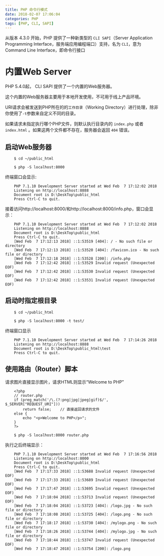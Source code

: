 ```yaml
---
title: PHP 命令行模式
date: 2018-02-07 17:06:04
categories: PHP
tags: [PHP, CLI, SAPI]
---
```


从版本 4.3.0 开始，PHP 提供了一种新类型的 `CLI SAPI`（Server Application Programming Interface，服务端应用编程端口）支持，名为 `CLI`，意为 Command Line Interface，即命令行接口

<!--more-->

# 内置Web Server

PHP 5.4.0起， CLI SAPI 提供了一个内置的Web服务器。

这个内置的Web服务器主要用于本地开发使用，不可用于线上产品环境。

URI请求会被发送到PHP所在的的`工作目录`（Working Directory）进行处理，除非你使用了`-t`参数来自定义不同的目录。

如果请求未指定执行哪个PHP文件，则默认执行目录内的 `index.php` 或者 `index.html` 。如果这两个文件都不存在，服务器会返回 `404` 错误。

## 启动Web服务器

```
    $ cd ~/public_html
    
    $ php -S localhost:8000
```

终端窗口会显示:

```
    PHP 7.1.10 Development Server started at Wed Feb  7 17:12:02 2018
    Listening on http://localhost:8888
    Document root is D:\DeskTop\public_html
    Press Ctrl-C to quit.
```

接着访问http://localhost:8000/和http://localhost:8000/info.php，窗口会显示：

```
    PHP 7.1.10 Development Server started at Wed Feb  7 17:12:02 2018
    Listening on http://localhost:8888
    Document root is D:\DeskTop\public_html
    Press Ctrl-C to quit.
    [Wed Feb  7 17:12:13 2018] ::1:53519 [404]: / - No such file or directory
    [Wed Feb  7 17:12:13 2018] ::1:53520 [404]: /favicon.ico - No such file or directory
    [Wed Feb  7 17:12:18 2018] ::1:53528 [200]: /info.php
    [Wed Feb  7 17:12:42 2018] ::1:53529 Invalid request (Unexpected EOF)
    [Wed Feb  7 17:12:42 2018] ::1:53530 Invalid request (Unexpected EOF)
    [Wed Feb  7 17:12:42 2018] ::1:53531 Invalid request (Unexpected EOF)

```


## 启动时指定根目录

```
    $ cd ~/public_html
    
    $ php -S localhost:8000 -t test/
```

终端窗口显示

```
    PHP 7.1.10 Development Server started at Wed Feb  7 17:14:26 2018
    Listening on http://localhost:8888
    Document root is D:\DeskTop\public_html\test
    Press Ctrl-C to quit.
```

## 使用路由（Router）脚本

请求图片直接显示图片，请求HTML则显示“Welcome to PHP”

```
    <?php
    // router.php
    if (preg_match('/\.(?:png|jpg|jpeg|gif)$/', $_SERVER["REQUEST_URI"]))
        return false;    // 直接返回请求的文件
    else { 
        echo "<p>Welcome to PHP</p>";
    }
    ?>
```

```
    $ php -S localhost:8000 router.php
```

执行之后终端显示：

```
    PHP 7.1.10 Development Server started at Wed Feb  7 17:16:56 2018
    Listening on http://localhost:8000
    Document root is D:\DeskTop\public_html
    Press Ctrl-C to quit.
    [Wed Feb  7 17:17:33 2018] ::1:53688 Invalid request (Unexpected EOF)
    [Wed Feb  7 17:17:33 2018] ::1:53689 Invalid request (Unexpected EOF)
    [Wed Feb  7 17:17:47 2018] ::1:53695 Invalid request (Unexpected EOF)
    [Wed Feb  7 17:18:04 2018] ::1:53713 Invalid request (Unexpected EOF)
    [Wed Feb  7 17:18:04 2018] ::1:53723 [404]: /logo.jpg - No such file or directory
    [Wed Feb  7 17:18:08 2018] ::1:53725 [404]: /logo.png - No such file or directory
    [Wed Feb  7 17:18:17 2018] ::1:53730 [404]: /mylogo.png - No such file or directory
    [Wed Feb  7 17:18:26 2018] ::1:53744 [404]: /mylogo.jpg - No such file or directory
    [Wed Feb  7 17:18:44 2018] ::1:53747 Invalid request (Unexpected EOF)
    [Wed Feb  7 17:18:47 2018] ::1:53754 [200]: /logo.png
```

